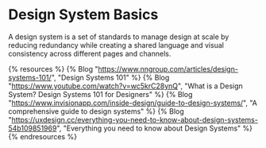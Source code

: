 # Design System Basics

A design system is a set of standards to manage design at scale by reducing redundancy while creating a shared language and visual consistency across different pages and channels.

{% resources %}
  {% Blog "https://www.nngroup.com/articles/design-systems-101/", "Design Systems 101" %}
  {% Blog "https://www.youtube.com/watch?v=wc5krC28ynQ", "What is a Design System? Design Systems 101 for Designers" %}
  {% Blog "https://www.invisionapp.com/inside-design/guide-to-design-systems/", "A comprehensive guide to design systems" %}
  {% Blog "https://uxdesign.cc/everything-you-need-to-know-about-design-systems-54b109851969", "Everything you need to know about Design Systems" %}
{% endresources %}



